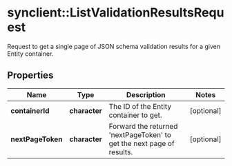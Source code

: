 # synclient::ListValidationResultsRequest

Request to get a single page of JSON schema validation results for a given Entity container.
## Properties
Name | Type | Description | Notes
------------ | ------------- | ------------- | -------------
**containerId** | **character** | The ID of the Entity container to get. | [optional] 
**nextPageToken** | **character** | Forward the returned &#39;nextPageToken&#39; to get the next page of results.  | [optional] 


